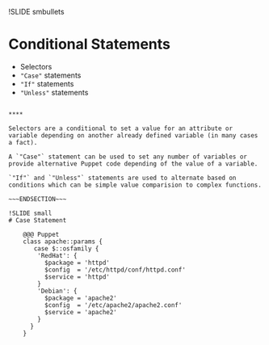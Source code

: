 !SLIDE smbullets
# Conditional Statements

* Selectors
* `"Case"` statements
* `"If"` statements
* `"Unless"` statements

~~~SECTION:handouts~~~

****

Selectors are a conditional to set a value for an attribute or variable depending on another already defined variable (in many cases a fact).

A `"Case"` statement can be used to set any number of variables or provide alternative Puppet code depending of the value of a variable.

`"If"` and `"Unless"` statements are used to alternate based on conditions which can be simple value comparision to complex functions.

~~~ENDSECTION~~~

!SLIDE small
# Case Statement

    @@@ Puppet
    class apache::params {
       case $::osfamily {
        'RedHat': {
          $package = 'httpd'
          $config  = '/etc/httpd/conf/httpd.conf'
          $service = 'httpd'
        }
        'Debian': {
          $package = 'apache2'
          $config  = '/etc/apache2/apache2.conf'
          $service = 'apache2'
        }
      }
    }
